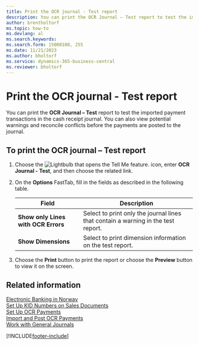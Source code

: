 ```yaml
---
title: Print the OCR journal - Test report
description: You can print the OCR Journal – Test report to test the imported payment transactions in the cash receipt journal in the Norwegian version.
author: brentholtorf
ms.topic: how-to
ms.devlang: al
ms.search.keywords:
ms.search.form: 15000100, 255
ms.date: 11/21/2023
ms.author: bholtorf
ms.service: dynamics-365-business-central
ms.reviewer: bholtorf
---
```

# Print the OCR journal - Test report
You can print the **OCR Journal – Test** report to test the imported payment transactions in the cash receipt journal. You can also view potential warnings and reconcile conflicts before the payments are posted to the journal.  

## To print the OCR journal – Test report  

1.  Choose the ![Lightbulb that opens the Tell Me feature.](../../media/ui-search/search_small.png "Tell me what you want to do") icon, enter **OCR Journal - Test**, and then choose the related link.  
2.  On the **Options** FastTab, fill in the fields as described in the following table.  

    |Field|Description|  
    |---------------------------------|---------------------------------------|  
    |**Show only Lines with OCR Errors**|Select to print only the journal lines that contain a warning in the test report.|  
    |**Show Dimensions**|Select to print dimension information on the test report.|  

3.  Choose the **Print** button to print the report or choose the **Preview** button to view it on the screen.  

## Related information  
 [Electronic Banking in Norway](electronic-banking-in-norway.md)   
 [Set Up KID Numbers on Sales Documents](how-to-set-up-kid-numbers-on-sales-documents.md)   
 [Set Up OCR Payments](how-to-set-up-ocr-payments.md)   
 [Import and Post OCR Payments](how-to-import-and-post-ocr-payments.md)   
 [Work with General Journals](../../ui-work-general-journals.md)


[!INCLUDE[footer-include](../../includes/footer-banner.md)]
